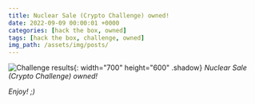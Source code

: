 ```yaml
---
title: Nuclear Sale (Crypto Challenge) owned!
date: 2022-09-09 00:00:01 +0000
categories: [hack the box, owned]
tags: [hack the box, challenge, owned]
img_path: /assets/img/posts/
---
```


![Challenge results](owned-nuclear-sale.png){: width="700" height="600" .shadow}
_Nuclear Sale (Crypto Challenge) owned!_

_Enjoy! ;)_

